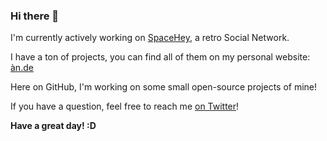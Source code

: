 ### Hi there 👋
I'm currently actively working on [SpaceHey](https://spacehey.com), a retro Social Network.

I have a ton of projects, you can find all of them on my personal website: [àn.de](https://àn.de)

Here on GitHub, I'm working on some small open-source projects of mine!

If you have a question, feel free to reach me [on Twitter](https://twitter.com/AnTheMaker)!

**Have a great day! :D**

<!--
**AnTheMaker/AnTheMaker** is a ✨ _special_ ✨ repository because its `README.md` (this file) appears on your GitHub profile.

Here are some ideas to get you started:

- 🔭 I’m currently working on ...
- 🌱 I’m currently learning ...
- 👯 I’m looking to collaborate on ...
- 🤔 I’m looking for help with ...
- 💬 Ask me about ...
- 📫 How to reach me: ...
- 😄 Pronouns: ...
- ⚡ Fun fact: ...
-->
